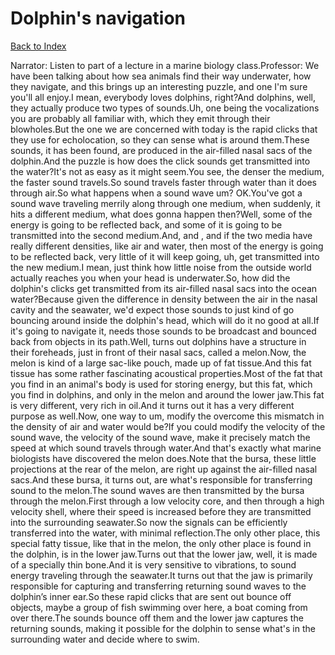 # Dolphin's navigation
[Back to Index](https://github.com/windows10010/tpoExtractor/blob/master/README.md)

Narrator: Listen to part of a lecture in a marine biology class.Professor: We have been talking about how sea animals find their way underwater, how they navigate, and this brings up an interesting puzzle, and one I'm sure you'll all enjoy.I mean, everybody loves dolphins, right?And dolphins, well, they actually produce two types of sounds.Uh, one being the vocalizations you are probably all familiar with, which they emit through their blowholes.But the one we are concerned with today is the rapid clicks that they use for echolocation, so they can sense what is around them.These sounds, it has been found, are produced in the air-filled nasal sacs of the dolphin.And the puzzle is how does the click sounds get transmitted into the water?It's not as easy as it might seem.You see, the denser the medium, the faster sound travels.So sound travels faster through water than it does through air.So what happens when a sound wave um? OK.You've got a sound wave traveling merrily along through one medium, when suddenly, it hits a different medium, what does gonna happen then?Well, some of the energy is going to be reflected back, and some of it is going to be transmitted into the second medium.And, and , and if the two media have really different densities, like air and water, then most of the energy is going to be reflected back, very little of it will keep going, uh, get transmitted into the new medium.I mean, just think how little noise from the outside world actually reaches you when your head is underwater.So, how did the dolphin's clicks get transmitted from its air-filled nasal sacs into the ocean water?Because given the difference in density between the air in the nasal cavity and the seawater, we'd expect those sounds to just kind of go bouncing around inside the dolphin's head, which will do it no good at all.If it's going to navigate it, needs those sounds to be broadcast and bounced back from objects in its path.Well, turns out dolphins have a structure in their foreheads, just in front of their nasal sacs, called a melon.Now, the melon is kind of a large sac-like pouch, made up of fat tissue.And this fat tissue has some rather fascinating acoustical properties.Most of the fat that you find in an animal's body is used for storing energy, but this fat, which you find in dolphins, and only in the melon and around the lower jaw.This fat is very different, very rich in oil.And it turns out it has a very different purpose as well.Now, one way to um, modify the overcome this mismatch in the density of air and water would be?If you could modify the velocity of the sound wave, the velocity of the sound wave, make it precisely match the speed at which sound travels through water.And that's exactly what marine biologists have discovered the melon does.Note that the bursa, these little projections at the rear of the melon, are right up against the air-filled nasal sacs.And these bursa, it turns out, are what's responsible for transferring sound to the melon.The sound waves are then transmitted by the bursa through the melon.First through a low velocity core, and then through a high velocity shell, where their speed is increased before they are transmitted into the surrounding seawater.So now the signals can be efficiently transferred into the water, with minimal reflection.The only other place, this special fatty tissue, like that in the melon, the only other place is found in the dolphin, is in the lower jaw.Turns out that the lower jaw, well, it is made of a specially thin bone.And it is very sensitive to vibrations, to sound energy traveling through the seawater.It turns out that the jaw is primarily responsible for capturing and transferring returning sound waves to the dolphin’s inner ear.So these rapid clicks that are sent out bounce off objects, maybe a group of fish swimming over here, a boat coming from over there.The sounds bounce off them and the lower jaw captures the returning sounds, making it possible for the dolphin to sense what's in the surrounding water and decide where to swim. 